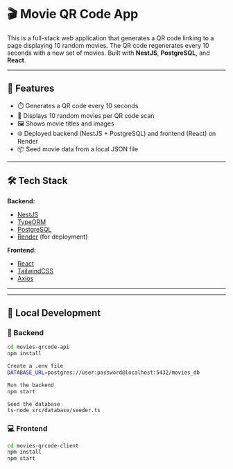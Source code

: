 # 🎬 Movie QR Code App

This is a full-stack web application that generates a QR code linking to a page displaying 10 random movies. The QR code regenerates every 10 seconds with a new set of movies. Built with **NestJS**, **PostgreSQL**, and **React**.

---

## 🚀 Features

- ⏱️ Generates a QR code every 10 seconds
- 🎥 Displays 10 random movies per QR code scan
- 🖼️ Shows movie titles and images
- 🌐 Deployed backend (NestJS + PostgreSQL) and frontend (React) on Render
- 📦 Seed movie data from a local JSON file

---

## 🛠️ Tech Stack

**Backend:**
- [NestJS](https://nestjs.com/)
- [TypeORM](https://typeorm.io/)
- [PostgreSQL](https://www.postgresql.org/)
- [Render](https://render.com/) (for deployment)

**Frontend:**
- [React](https://reactjs.org/)
- [TailwindCSS](https://tailwindcss.com/)
- [Axios](https://axios-http.com/)

---


---

## 🧪 Local Development

### 🧰 Backend

```bash
cd movies-qrcode-api
npm install

Create a .env file
DATABASE_URL=postgres://user:password@localhost:5432/movies_db

Run the backend
npm start

Seed the database
ts-node src/database/seeder.ts
```

### 💻 Frontend
```bash
cd movies-qrcode-client
npm install
npm start
```
